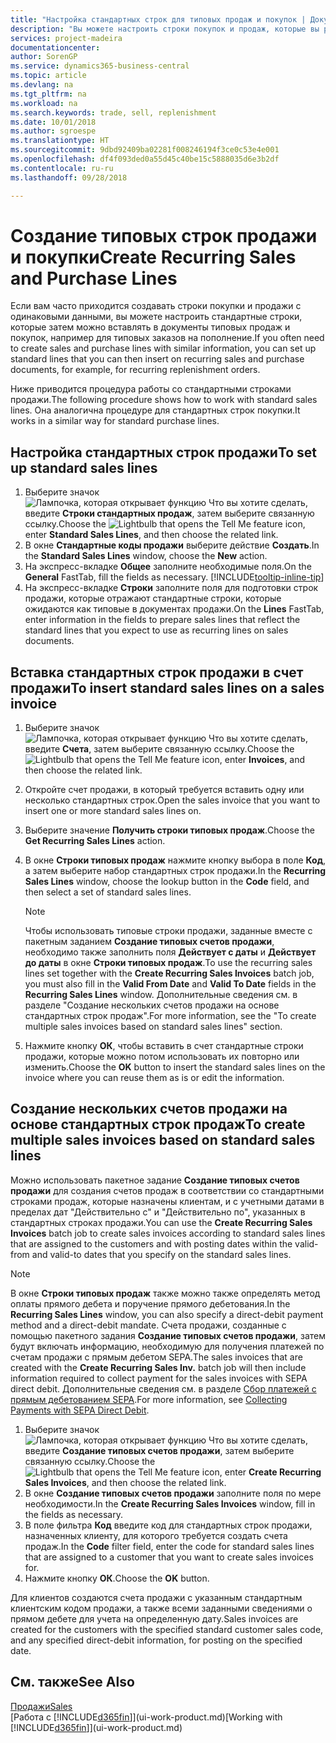 ```yaml
---
title: "Настройка стандартных строк для типовых продаж и покупок | Документы Майкрософт"
description: "Вы можете настроить строки покупок и продаж, которые вы регулярно осуществляете, а затем вставлять их в документы продажи и покупки, чтобы быстро заполнять строки стандартной информацией."
services: project-madeira
documentationcenter: 
author: SorenGP
ms.service: dynamics365-business-central
ms.topic: article
ms.devlang: na
ms.tgt_pltfrm: na
ms.workload: na
ms.search.keywords: trade, sell, replenishment
ms.date: 10/01/2018
ms.author: sgroespe
ms.translationtype: HT
ms.sourcegitcommit: 9dbd92409ba02281f008246194f3ce0c53e4e001
ms.openlocfilehash: df4f093ded0a55d45c40be15c5888035d6e3b2df
ms.contentlocale: ru-ru
ms.lasthandoff: 09/28/2018

---
```

# <a name="create-recurring-sales-and-purchase-lines"></a><span data-ttu-id="46649-103">Создание типовых строк продажи и покупки</span><span class="sxs-lookup"><span data-stu-id="46649-103">Create Recurring Sales and Purchase Lines</span></span>
<span data-ttu-id="46649-104">Если вам часто приходится создавать строки покупки и продажи с одинаковыми данными, вы можете настроить стандартные строки, которые затем можно вставлять в документы типовых продаж и покупок, например для типовых заказов на пополнение.</span><span class="sxs-lookup"><span data-stu-id="46649-104">If you often need to create sales and purchase lines with similar information, you can set up standard lines that you can then insert on recurring sales and purchase documents, for example, for recurring replenishment orders.</span></span>  

<span data-ttu-id="46649-105">Ниже приводится процедура работы со стандартными строками продажи.</span><span class="sxs-lookup"><span data-stu-id="46649-105">The following procedure shows how to work with standard sales lines.</span></span> <span data-ttu-id="46649-106">Она аналогична процедуре для стандартных строк покупки.</span><span class="sxs-lookup"><span data-stu-id="46649-106">It works in a similar way for standard purchase lines.</span></span>  

## <a name="to-set-up-standard-sales-lines"></a><span data-ttu-id="46649-107">Настройка стандартных строк продажи</span><span class="sxs-lookup"><span data-stu-id="46649-107">To set up standard sales lines</span></span>  
1. <span data-ttu-id="46649-108">Выберите значок ![Лампочка, которая открывает функцию Что вы хотите сделать](media/ui-search/search_small.png "Что вы хотите сделать"), введите **Строки стандартных продаж**, затем выберите связанную ссылку.</span><span class="sxs-lookup"><span data-stu-id="46649-108">Choose the ![Lightbulb that opens the Tell Me feature](media/ui-search/search_small.png "Tell me what you want to do") icon, enter **Standard Sales Lines**, and then choose the related link.</span></span>  
2. <span data-ttu-id="46649-109">В окне **Стандартные коды продажи** выберите действие **Создать**.</span><span class="sxs-lookup"><span data-stu-id="46649-109">In the **Standard Sales Lines** window, choose the **New** action.</span></span>  
3. <span data-ttu-id="46649-110">На экспресс-вкладке **Общее** заполните необходимые поля.</span><span class="sxs-lookup"><span data-stu-id="46649-110">On the **General** FastTab, fill the fields as necessary.</span></span> [!INCLUDE[tooltip-inline-tip](includes/tooltip-inline-tip_md.md)]  
4. <span data-ttu-id="46649-111">На экспресс-вкладке **Строки** заполните поля для подготовки строк продажи, которые отражают стандартные строки, которые ожидаются как типовые в документах продажи.</span><span class="sxs-lookup"><span data-stu-id="46649-111">On the **Lines** FastTab, enter information in the fields to prepare sales lines that reflect the standard lines that you expect to use as recurring lines on sales documents.</span></span>  

## <a name="to-insert-standard-sales-lines-on-a-sales-invoice"></a><span data-ttu-id="46649-112">Вставка стандартных строк продажи в счет продажи</span><span class="sxs-lookup"><span data-stu-id="46649-112">To insert standard sales lines on a sales invoice</span></span>
1. <span data-ttu-id="46649-113">Выберите значок ![Лампочка, которая открывает функцию Что вы хотите сделать](media/ui-search/search_small.png "Что вы хотите сделать"), введите **Счета**, затем выберите связанную ссылку.</span><span class="sxs-lookup"><span data-stu-id="46649-113">Choose the ![Lightbulb that opens the Tell Me feature](media/ui-search/search_small.png "Tell me what you want to do") icon, enter **Invoices**, and then choose the related link.</span></span>
2. <span data-ttu-id="46649-114">Откройте счет продажи, в который требуется вставить одну или несколько стандартных строк.</span><span class="sxs-lookup"><span data-stu-id="46649-114">Open the sales invoice that you want to insert one or more standard sales lines on.</span></span>
3. <span data-ttu-id="46649-115">Выберите значение **Получить строки типовых продаж**.</span><span class="sxs-lookup"><span data-stu-id="46649-115">Choose the **Get Recurring Sales Lines** action.</span></span>
4. <span data-ttu-id="46649-116">В окне **Строки типовых продаж** нажмите кнопку выбора в поле **Код**, а затем выберите набор стандартных строк продажи.</span><span class="sxs-lookup"><span data-stu-id="46649-116">In the **Recurring Sales Lines** window, choose the lookup button in the **Code** field, and then select a set of standard sales lines.</span></span>

    > [!NOTE]
    > <span data-ttu-id="46649-117">Чтобы использовать типовые строки продажи, заданные вместе с пакетным заданием **Создание типовых счетов продажи**, необходимо также заполнить поля **Действует с даты** и **Действует до даты** в окне **Строки типовых продаж**.</span><span class="sxs-lookup"><span data-stu-id="46649-117">To use the recurring sales lines set together with the **Create Recurring Sales Invoices** batch job, you must also fill in the **Valid From Date** and **Valid To Date** fields in the **Recurring Sales Lines** window.</span></span> <span data-ttu-id="46649-118">Дополнительные сведения см. в разделе "Создание нескольких счетов продажи на основе стандартных строк продаж".</span><span class="sxs-lookup"><span data-stu-id="46649-118">For more information, see the "To create multiple sales invoices based on standard sales lines" section.</span></span>

5. <span data-ttu-id="46649-119">Нажмите кнопку **ОК**, чтобы вставить в счет стандартные строки продажи, которые можно потом использовать их повторно или изменить.</span><span class="sxs-lookup"><span data-stu-id="46649-119">Choose the **OK** button to insert the standard sales lines on the invoice where you can reuse them as is or edit the information.</span></span>

## <a name="to-create-multiple-sales-invoices-based-on-standard-sales-lines"></a><span data-ttu-id="46649-120">Создание нескольких счетов продажи на основе стандартных строк продаж</span><span class="sxs-lookup"><span data-stu-id="46649-120">To create multiple sales invoices based on standard sales lines</span></span>
<span data-ttu-id="46649-121">Можно использовать пакетное задание **Создание типовых счетов продажи** для создания счетов продаж в соответствии со стандартными строками продаж, которые назначены клиентам, и с учетными датами в пределах дат "Действительно с" и "Действительно по", указанных в стандартных строках продажи.</span><span class="sxs-lookup"><span data-stu-id="46649-121">You can use the **Create Recurring Sales Invoices** batch job to create sales invoices according to standard sales lines that are assigned to the customers and with posting dates within the valid-from and valid-to dates that you specify on the standard sales lines.</span></span>

> [!NOTE]
> <span data-ttu-id="46649-122">В окне **Строки типовых продаж** также можно также определять метод оплаты прямого дебета и поручение прямого дебетования.</span><span class="sxs-lookup"><span data-stu-id="46649-122">In the **Recurring Sales Lines** window, you can also specify a direct-debit payment method and a direct-debit mandate.</span></span> <span data-ttu-id="46649-123">Счета продажи, созданные с помощью пакетного задания **Создание типовых счетов продажи**, затем будут включать информацию, необходимую для получения платежей по счетам продажи с прямым дебетом SEPA.</span><span class="sxs-lookup"><span data-stu-id="46649-123">The sales invoices that are created with the **Create Recurring Sales Inv.** batch job will then include information required to collect payment for the sales invoices with SEPA direct debit.</span></span> <span data-ttu-id="46649-124">Дополнительные сведения см. в разделе [Сбор платежей с прямым дебетованием SEPA](finance-collect-payments-with-sepa-direct-debit.md).</span><span class="sxs-lookup"><span data-stu-id="46649-124">For more information, see [Collecting Payments with SEPA Direct Debit](finance-collect-payments-with-sepa-direct-debit.md).</span></span>

1. <span data-ttu-id="46649-125">Выберите значок ![Лампочка, которая открывает функцию Что вы хотите сделать](media/ui-search/search_small.png "Что вы хотите сделать"), введите **Создание типовых счетов продажи**, затем выберите связанную ссылку.</span><span class="sxs-lookup"><span data-stu-id="46649-125">Choose the ![Lightbulb that opens the Tell Me feature](media/ui-search/search_small.png "Tell me what you want to do") icon, enter **Create Recurring Sales Invoices**, and then choose the related link.</span></span>
2. <span data-ttu-id="46649-126">В окне **Создание типовых счетов продажи** заполните поля по мере необходимости.</span><span class="sxs-lookup"><span data-stu-id="46649-126">In the **Create Recurring Sales Invoices** window, fill in the fields as necessary.</span></span>
3. <span data-ttu-id="46649-127">В поле фильтра **Код** введите код для стандартных строк продажи, назначенных клиенту, для которого требуется создать счета продаж.</span><span class="sxs-lookup"><span data-stu-id="46649-127">In the **Code** filter field, enter the code for standard sales lines that are assigned to a customer that you want to create sales invoices for.</span></span>
4. <span data-ttu-id="46649-128">Нажмите кнопку **ОК**.</span><span class="sxs-lookup"><span data-stu-id="46649-128">Choose the **OK** button.</span></span>

<span data-ttu-id="46649-129">Для клиентов создаются счета продажи с указанным стандартным клиентским кодом продажи, а также всеми заданными сведениями о прямом дебете для учета на определенную дату.</span><span class="sxs-lookup"><span data-stu-id="46649-129">Sales invoices are created for the customers with the specified standard customer sales code, and any specified direct-debit information, for posting on the specified date.</span></span>

## <a name="see-also"></a><span data-ttu-id="46649-130">См. также</span><span class="sxs-lookup"><span data-stu-id="46649-130">See Also</span></span>  
[<span data-ttu-id="46649-131">Продажи</span><span class="sxs-lookup"><span data-stu-id="46649-131">Sales</span></span>](sales-manage-sales.md)  
<span data-ttu-id="46649-132">[Работа с [!INCLUDE[d365fin](includes/d365fin_md.md)]](ui-work-product.md)</span><span class="sxs-lookup"><span data-stu-id="46649-132">[Working with [!INCLUDE[d365fin](includes/d365fin_md.md)]](ui-work-product.md)</span></span>

